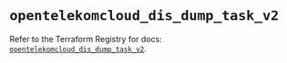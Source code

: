 # `opentelekomcloud_dis_dump_task_v2`

Refer to the Terraform Registry for docs: [`opentelekomcloud_dis_dump_task_v2`](https://registry.terraform.io/providers/opentelekomcloud/opentelekomcloud/1.36.38/docs/resources/dis_dump_task_v2).
